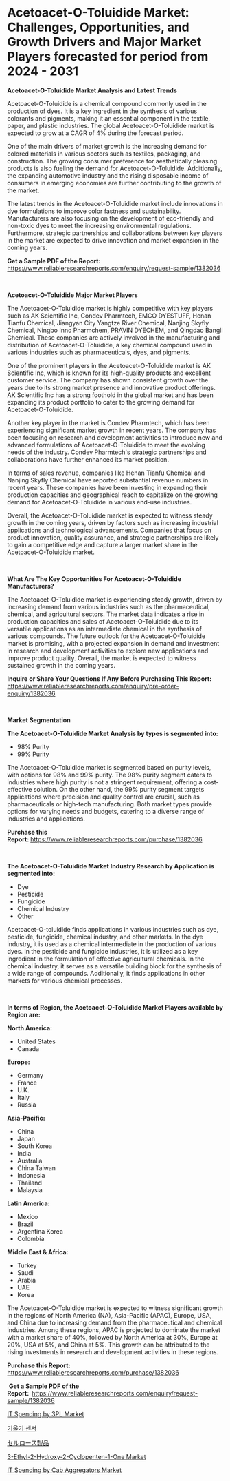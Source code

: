<p><h1>Acetoacet-O-Toluidide Market: Challenges, Opportunities, and Growth Drivers and Major Market Players forecasted for period from 2024 - 2031</h1></p><p><strong>Acetoacet-O-Toluidide Market Analysis and Latest Trends</strong></p>
<p><p>Acetoacet-O-Toluidide is a chemical compound commonly used in the production of dyes. It is a key ingredient in the synthesis of various colorants and pigments, making it an essential component in the textile, paper, and plastic industries. The global Acetoacet-O-Toluidide market is expected to grow at a CAGR of 4% during the forecast period.</p><p>One of the main drivers of market growth is the increasing demand for colored materials in various sectors such as textiles, packaging, and construction. The growing consumer preference for aesthetically pleasing products is also fueling the demand for Acetoacet-O-Toluidide. Additionally, the expanding automotive industry and the rising disposable income of consumers in emerging economies are further contributing to the growth of the market.</p><p>The latest trends in the Acetoacet-O-Toluidide market include innovations in dye formulations to improve color fastness and sustainability. Manufacturers are also focusing on the development of eco-friendly and non-toxic dyes to meet the increasing environmental regulations. Furthermore, strategic partnerships and collaborations between key players in the market are expected to drive innovation and market expansion in the coming years.</p></p>
<p><strong>Get a Sample PDF of the Report:&nbsp;</strong> <a href="https://www.reliableresearchreports.com/enquiry/request-sample/1382036">https://www.reliableresearchreports.com/enquiry/request-sample/1382036</a></p>
<p>&nbsp;</p>
<p><strong>Acetoacet-O-Toluidide Major Market Players</strong></p>
<p><p>The Acetoacet-O-Toluidide market is highly competitive with key players such as AK Scientific Inc, Condev Pharmtech, EMCO DYESTUFF, Henan Tianfu Chemical, Jiangyan City Yangtze River Chemical, Nanjing Skyfly Chemical, Ningbo Inno Pharmchem, PRAVIN DYECHEM, and Qingdao Bangli Chemical. These companies are actively involved in the manufacturing and distribution of Acetoacet-O-Toluidide, a key chemical compound used in various industries such as pharmaceuticals, dyes, and pigments.</p><p>One of the prominent players in the Acetoacet-O-Toluidide market is AK Scientific Inc, which is known for its high-quality products and excellent customer service. The company has shown consistent growth over the years due to its strong market presence and innovative product offerings. AK Scientific Inc has a strong foothold in the global market and has been expanding its product portfolio to cater to the growing demand for Acetoacet-O-Toluidide.</p><p>Another key player in the market is Condev Pharmtech, which has been experiencing significant market growth in recent years. The company has been focusing on research and development activities to introduce new and advanced formulations of Acetoacet-O-Toluidide to meet the evolving needs of the industry. Condev Pharmtech's strategic partnerships and collaborations have further enhanced its market position.</p><p>In terms of sales revenue, companies like Henan Tianfu Chemical and Nanjing Skyfly Chemical have reported substantial revenue numbers in recent years. These companies have been investing in expanding their production capacities and geographical reach to capitalize on the growing demand for Acetoacet-O-Toluidide in various end-use industries.</p><p>Overall, the Acetoacet-O-Toluidide market is expected to witness steady growth in the coming years, driven by factors such as increasing industrial applications and technological advancements. Companies that focus on product innovation, quality assurance, and strategic partnerships are likely to gain a competitive edge and capture a larger market share in the Acetoacet-O-Toluidide market.</p></p>
<p>&nbsp;</p>
<p><strong>What Are The Key Opportunities For Acetoacet-O-Toluidide Manufacturers?</strong></p>
<p><p>The Acetoacet-O-Toluidide market is experiencing steady growth, driven by increasing demand from various industries such as the pharmaceutical, chemical, and agricultural sectors. The market data indicates a rise in production capacities and sales of Acetoacet-O-Toluidide due to its versatile applications as an intermediate chemical in the synthesis of various compounds. The future outlook for the Acetoacet-O-Toluidide market is promising, with a projected expansion in demand and investment in research and development activities to explore new applications and improve product quality. Overall, the market is expected to witness sustained growth in the coming years.</p></p>
<p><strong>Inquire or Share Your Questions If Any Before Purchasing This Report:</strong> <a href="https://www.reliableresearchreports.com/enquiry/pre-order-enquiry/1382036">https://www.reliableresearchreports.com/enquiry/pre-order-enquiry/1382036</a></p>
<p>&nbsp;</p>
<p><strong>Market Segmentation</strong></p>
<p><strong>The Acetoacet-O-Toluidide Market Analysis by types is segmented into:</strong></p>
<p><ul><li>98% Purity</li><li>99% Purity</li></ul></p>
<p><p>The Acetoacet-O-Toluidide market is segmented based on purity levels, with options for 98% and 99% purity. The 98% purity segment caters to industries where high purity is not a stringent requirement, offering a cost-effective solution. On the other hand, the 99% purity segment targets applications where precision and quality control are crucial, such as pharmaceuticals or high-tech manufacturing. Both market types provide options for varying needs and budgets, catering to a diverse range of industries and applications.</p></p>
<p><strong>Purchase this Report:&nbsp;</strong><a href="https://www.reliableresearchreports.com/purchase/1382036">https://www.reliableresearchreports.com/purchase/1382036</a></p>
<p>&nbsp;</p>
<p><strong>The Acetoacet-O-Toluidide Market Industry Research by Application is segmented into:</strong></p>
<p><ul><li>Dye</li><li>Pesticide</li><li>Fungicide</li><li>Chemical Industry</li><li>Other</li></ul></p>
<p><p>Acetoacet-O-toluidide finds applications in various industries such as dye, pesticide, fungicide, chemical industry, and other markets. In the dye industry, it is used as a chemical intermediate in the production of various dyes. In the pesticide and fungicide industries, it is utilized as a key ingredient in the formulation of effective agricultural chemicals. In the chemical industry, it serves as a versatile building block for the synthesis of a wide range of compounds. Additionally, it finds applications in other markets for various chemical processes.</p></p>
<p>&nbsp;</p>
<p><strong>In terms of Region, the Acetoacet-O-Toluidide Market Players available by Region are:</strong></p>
<p>
    <p> <strong> North America: </strong>
        <ul>
            <li>United States</li>
            <li>Canada</li>
        </ul>
        </p> 
    <p> <strong> Europe: </strong>
        <ul>
            <li>Germany</li>
            <li>France</li>
            <li>U.K.</li>
            <li>Italy</li>
            <li>Russia</li>
        </ul>
        </p> 
    <p> <strong> Asia-Pacific: </strong>
        <ul>
            <li>China</li>
            <li>Japan</li>
            <li>South Korea</li>
            <li>India</li>
            <li>Australia</li>
            <li>China Taiwan</li>
            <li>Indonesia</li>
            <li>Thailand</li>
            <li>Malaysia</li>
        </ul>
        </p> 
    <p> <strong> Latin America: </strong>
        <ul>
            <li>Mexico</li>
            <li>Brazil</li>
            <li>Argentina Korea</li>
            <li>Colombia</li>
        </ul>
        </p> 
    <p> <strong> Middle East & Africa: </strong>
        <ul>
            <li>Turkey</li>
            <li>Saudi</li>
            <li>Arabia</li>
            <li>UAE</li>
            <li>Korea</li>
        </ul>
    </p>
    </p>
<p><p>The Acetoacet-O-Toluidide market is expected to witness significant growth in the regions of North America (NA), Asia-Pacific (APAC), Europe, USA, and China due to increasing demand from the pharmaceutical and chemical industries. Among these regions, APAC is projected to dominate the market with a market share of 40%, followed by North America at 30%, Europe at 20%, USA at 5%, and China at 5%. This growth can be attributed to the rising investments in research and development activities in these regions.</p></p>
<p><strong>Purchase this Report: </strong><a href="https://www.reliableresearchreports.com/purchase/1382036">https://www.reliableresearchreports.com/purchase/1382036</a></p>
<p>&nbsp;<strong>Get a Sample PDF of the Report:&nbsp;&nbsp;</strong><a href="https://www.reliableresearchreports.com/enquiry/request-sample/1382036">https://www.reliableresearchreports.com/enquiry/request-sample/1382036</a></p>
<p><strong></strong></p>
<p><p><a href="https://issuu.com/reportprime-2/docs/it-spending-by-3pl-market-size-2030.pptx">IT Spending by 3PL Market</a></p><p><a href="https://github.com/khytkeqagplkzqvh/Market-Research-Report-List-1/blob/main/3831077194389.md">기울기 센서</a></p><p><a href="https://medium.com/@alenaieme/%E3%82%BB%E3%83%AB%E3%83%AD%E3%83%BC%E3%82%B9%E8%A3%BD%E5%93%81%E5%B8%82%E5%A0%B4%E3%81%AE%E5%88%86%E6%9E%90-%E3%81%9D%E3%81%AEcagr-%E5%B8%82%E5%A0%B4%E3%82%BB%E3%82%B0%E3%83%A1%E3%83%B3%E3%83%86%E3%83%BC%E3%82%B7%E3%83%A7%E3%83%B3-%E3%81%8A%E3%82%88%E3%81%B3%E3%82%B0%E3%83%AD%E3%83%BC%E3%83%90%E3%83%AB%E7%94%A3%E6%A5%AD%E6%A6%82%E8%A6%81-fee6c60475d7">セルロース製品</a></p><p><a href="https://github.com/Airanohannonzb68e5pb53oc1/Market-Research-Report-List-1/blob/main/3-ethyl-2-hydroxy-2-cyclopenten-1-one-market.md">3-Ethyl-2-Hydroxy-2-Cyclopenten-1-One Market</a></p><p><a href="https://issuu.com/reportprime-2/docs/it-spending-by-cab-aggregators-market-size-2030.pp">IT Spending by Cab Aggregators Market</a></p></p>